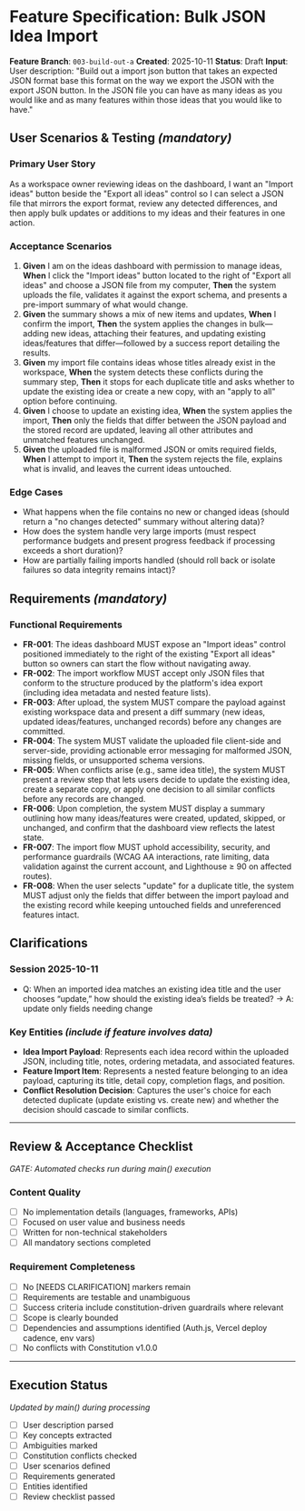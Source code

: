 # Feature Specification: Bulk JSON Idea Import

**Feature Branch**: `003-build-out-a`
**Created**: 2025-10-11
**Status**: Draft
**Input**: User description: "Build out a import json button that takes an expected JSON format base this format on the way we export the JSON with the export JSON button. In the JSON file you can have as many ideas as you would like and as many features within those ideas that you would like to have."

## User Scenarios & Testing *(mandatory)*

### Primary User Story
As a workspace owner reviewing ideas on the dashboard, I want an "Import ideas" button beside the "Export all ideas" control so I can select a JSON file that mirrors the export format, review any detected differences, and then apply bulk updates or additions to my ideas and their features in one action.

### Acceptance Scenarios
1. **Given** I am on the ideas dashboard with permission to manage ideas, **When** I click the "Import ideas" button located to the right of "Export all ideas" and choose a JSON file from my computer, **Then** the system uploads the file, validates it against the export schema, and presents a pre-import summary of what would change.
2. **Given** the summary shows a mix of new items and updates, **When** I confirm the import, **Then** the system applies the changes in bulk—adding new ideas, attaching their features, and updating existing ideas/features that differ—followed by a success report detailing the results.
3. **Given** my import file contains ideas whose titles already exist in the workspace, **When** the system detects these conflicts during the summary step, **Then** it stops for each duplicate title and asks whether to update the existing idea or create a new copy, with an "apply to all" option before continuing.
4. **Given** I choose to update an existing idea, **When** the system applies the import, **Then** only the fields that differ between the JSON payload and the stored record are updated, leaving all other attributes and unmatched features unchanged.
5. **Given** the uploaded file is malformed JSON or omits required fields, **When** I attempt to import it, **Then** the system rejects the file, explains what is invalid, and leaves the current ideas untouched.

### Edge Cases
- What happens when the file contains no new or changed ideas (should return a "no changes detected" summary without altering data)?
- How does the system handle very large imports (must respect performance budgets and present progress feedback if processing exceeds a short duration)?
- How are partially failing imports handled (should roll back or isolate failures so data integrity remains intact)?

## Requirements *(mandatory)*

### Functional Requirements
- **FR-001**: The ideas dashboard MUST expose an "Import ideas" control positioned immediately to the right of the existing "Export all ideas" button so owners can start the flow without navigating away.
- **FR-002**: The import workflow MUST accept only JSON files that conform to the structure produced by the platform's idea export (including idea metadata and nested feature lists).
- **FR-003**: After upload, the system MUST compare the payload against existing workspace data and present a diff summary (new ideas, updated ideas/features, unchanged records) before any changes are committed.
- **FR-004**: The system MUST validate the uploaded file client-side and server-side, providing actionable error messaging for malformed JSON, missing fields, or unsupported schema versions.
- **FR-005**: When conflicts arise (e.g., same idea title), the system MUST present a review step that lets users decide to update the existing idea, create a separate copy, or apply one decision to all similar conflicts before any records are changed.
- **FR-006**: Upon completion, the system MUST display a summary outlining how many ideas/features were created, updated, skipped, or unchanged, and confirm that the dashboard view reflects the latest state.
- **FR-007**: The import flow MUST uphold accessibility, security, and performance guardrails (WCAG AA interactions, rate limiting, data validation against the current account, and Lighthouse ≥ 90 on affected routes).
- **FR-008**: When the user selects "update" for a duplicate title, the system MUST adjust only the fields that differ between the import payload and the existing record while keeping untouched fields and unreferenced features intact.

## Clarifications

### Session 2025-10-11
- Q: When an imported idea matches an existing idea title and the user chooses “update,” how should the existing idea’s fields be treated? → A: update only fields needing change

### Key Entities *(include if feature involves data)*
- **Idea Import Payload**: Represents each idea record within the uploaded JSON, including title, notes, ordering metadata, and associated features.
- **Feature Import Item**: Represents a nested feature belonging to an idea payload, capturing its title, detail copy, completion flags, and position.
- **Conflict Resolution Decision**: Captures the user's choice for each detected duplicate (update existing vs. create new) and whether the decision should cascade to similar conflicts.

---

## Review & Acceptance Checklist
*GATE: Automated checks run during main() execution*

### Content Quality
- [ ] No implementation details (languages, frameworks, APIs)
- [ ] Focused on user value and business needs
- [ ] Written for non-technical stakeholders
- [ ] All mandatory sections completed

### Requirement Completeness
- [ ] No [NEEDS CLARIFICATION] markers remain
- [ ] Requirements are testable and unambiguous
- [ ] Success criteria include constitution-driven guardrails where relevant
- [ ] Scope is clearly bounded
- [ ] Dependencies and assumptions identified (Auth.js, Vercel deploy cadence, env vars)
- [ ] No conflicts with Constitution v1.0.0

---

## Execution Status
*Updated by main() during processing*

- [ ] User description parsed
- [ ] Key concepts extracted
- [ ] Ambiguities marked
- [ ] Constitution conflicts checked
- [ ] User scenarios defined
- [ ] Requirements generated
- [ ] Entities identified
- [ ] Review checklist passed
